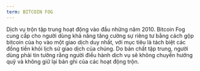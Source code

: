 ```yaml
---
term: BITCOIN FOG
---
```


Dịch vụ trộn tập trung hoạt động vào đầu những năm 2010. Bitcoin Fog cung cấp cho người dùng khả năng tăng cường sự riêng tư bằng cách gộp bitcoin của họ vào một giao dịch duy nhất, với mục tiêu là tách biệt các đồng tiền khỏi lịch sử giao dịch của chúng. Do bản chất tập trung, người dùng phải tin tưởng rằng người điều hành dịch vụ sẽ không chuyển hướng quỹ và không giữ lại bản ghi của các hoạt động trộn.